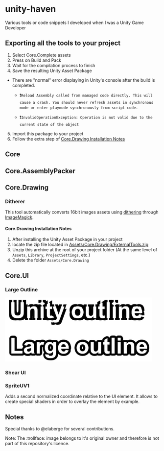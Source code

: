 # unity-haven
Various tools or code snippets I developed when I was a Unity Game Developer

## Exporting all the tools to your project
1. Select Core.Complete assets
2. Press on Build and Pack
3. Wait for the compilation process to finish
4. Save the resulting Unity Asset Package
  * There are "normal" error displaying in Unity's console after the build is completed.
    * :exclamation:`Reload Assembly called from managed code directly. This will cause a crash. You should never refresh assets in synchronous mode or enter playmode synchronously from script code.`

    * :exclamation:`InvalidOperationException: Operation is not valid due to the current state of the object`
5. Import this package to your project
6. Follow the extra step of [Core.Drawing Installation Notes](#core.drawing-installation-notes)

## Core

## Core.AssemblyPacker

## Core.Drawing

### Ditherer

This tool automatically converts 16bit images assets using [dithering](https://en.wikipedia.org/wiki/Dither) through [ImageMagick](https://www.imagemagick.org).

#### Core.Drawing Installation Notes

1. After installing the Unity Asset Package in your project
2. locate the zip file located in [Assets/Core.Drawing/ExternalTools.zip](Assets/Core.Drawing/ExternalTools.zip)
3. Unzip this archive at the root of your project folder (At the same level of `Assets`, `Library`, `ProjectSettings`, etc.)
4. Delete the folder `Assets/Core.Drawing`

## Core.UI

### Large Outline
![Comparison of unity outline with this outline](screenshots/Core.UI/large_outline.png)

### Shear UI
### SpriteUV1

Adds a second normalized coordinate relative to the UI element. It allows to create special shaders in order to overlay the element by example.

## Notes

Special thanks to @elaberge for several contributions.

Note: The :trollface: image belongs to it's original owner and therefore is not part of this repository's licence.
